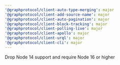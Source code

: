 ```yaml
---
'@graphprotocol/client-auto-type-merging': major
'@graphprotocol/client-add-source-name': major
'@graphprotocol/client-auto-pagination': major
'@graphprotocol/client-block-tracking': major
'@graphprotocol/client-polling-live': major
'@graphprotocol/client-apollo': major
'@graphprotocol/client-urql': major
'@graphprotocol/client-cli': major
---
```


Drop Node 14 support and require Node 16 or higher
